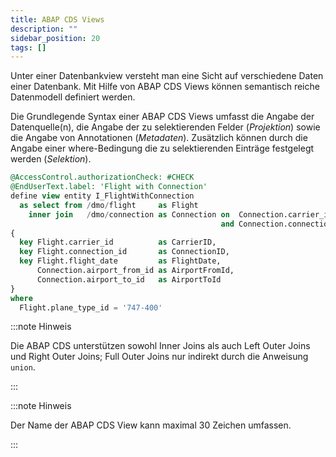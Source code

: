 ```yaml
---
title: ABAP CDS Views
description: ""
sidebar_position: 20
tags: []
---
```


Unter einer Datenbankview versteht man eine Sicht auf verschiedene Daten einer Datenbank. Mit Hilfe von ABAP CDS Views können semantisch reiche Datenmodell definiert werden.

Die Grundlegende Syntax einer ABAP CDS Views umfasst die Angabe der Datenquelle(n), die Angabe der zu selektierenden Felder (_Projektion_) sowie die Angabe von Annotationen (_Metadaten_). Zusätzlich können durch die Angabe einer where-Bedingung die zu selektierenden Einträge festgelegt werden (_Selektion_).

```sql showLineNumbers
@AccessControl.authorizationCheck: #CHECK
@EndUserText.label: 'Flight with Connection'
define view entity I_FlightWithConnection
  as select from /dmo/flight     as Flight
    inner join   /dmo/connection as Connection on  Connection.carrier_id = Flight.carrier_id
                                               and Connection.connection_id = Flight.connection_id
{
  key Flight.carrier_id          as CarrierID,
  key Flight.connection_id       as ConnectionID,
  key Flight.flight_date         as FlightDate,
      Connection.airport_from_id as AirportFromId,
      Connection.airport_to_id   as AirportToId
}
where
  Flight.plane_type_id = '747-400'
```

:::note Hinweis

Die ABAP CDS unterstützen sowohl Inner Joins als auch Left Outer Joins und Right Outer Joins; Full Outer Joins nur indirekt durch die Anweisung `union`.

:::

:::note Hinweis

Der Name der ABAP CDS View kann maximal 30 Zeichen umfassen.

:::
